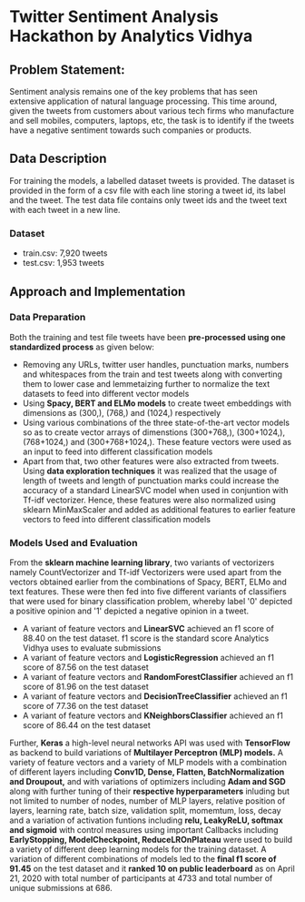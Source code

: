 # Twitter Sentiment Analysis Hackathon by Analytics Vidhya
## Problem Statement: 
Sentiment analysis remains one of the key problems that has seen extensive application of natural language processing. This time around, given the tweets from customers about various tech firms who manufacture and sell mobiles, computers, laptops, etc, the task is to identify if the tweets have a negative sentiment towards such companies or products.

## Data Description
For training the models, a labelled dataset tweets is provided. The dataset is provided in the form of a csv file with each line storing a tweet id, its label and the tweet. The test data file contains only tweet ids and the tweet text with each tweet in a new line.
### Dataset
- train.csv: 7,920 tweets
- test.csv: 1,953 tweets

## Approach and Implementation
### Data Preparation
Both the training and test file tweets have been **pre-processed using one standardized process** as given below:
- Removing any URLs, twitter user handles, punctuation marks, numbers and whitespaces from the train and test tweets along with converting them to lower case and lemmetaizing further to normalize the text datasets to feed into different vector models
- Using **Spacy, BERT and ELMo models** to create tweet embeddings with dimensions as (300,), (768,) and (1024,) respectively
- Using various combinations of the three state-of-the-art vector models so as to create vector arrays of dimenstions (300+768,), (300+1024,), (768+1024,) and (300+768+1024,). These feature vectors were used as an input to feed into different classification models
- Apart from that, two other features were also extracted from tweets. Using **data exploration techniques** it was realized that the usage of length of tweets and length of punctuation marks could increase the accuracy of a standard LinearSVC model when used in conjuntion with Tf-idf vectorizer. Hence, these features were also normalized using sklearn MinMaxScaler and added as additional features to earlier feature vectors to feed into different classification models
### Models Used and Evaluation
   From the **sklearn machine learning library**, two variants of vectorizers namely CountVectorizer and Tf-idf Vectorizers were used apart from the vectors obtained earlier from the combinations of Spacy, BERT, ELMo and text features. These were then fed into five different variants of classifiers that were used for binary classification problem, whereby label '0' depicted a positive opinion and '1' depicted a negative opinion in a tweet.
   - A variant of feature vectors and **LinearSVC** achieved an f1 score of 88.40 on the test dataset. f1 score is the standard score Analytics Vidhya uses to evaluate submissions
   - A variant of feature vectors and **LogisticRegression** achieved an f1 score of 87.56 on the test dataset
   - A variant of feature vectors and **RandomForestClassifier** achieved an f1 score of 81.96 on the test dataset
   - A variant of feature vectors and **DecisionTreeClassifier** achieved an f1 score of 77.36 on the test dataset
   - A variant of feature vectors and **KNeighborsClassifier** achieved an f1 score of 86.44 on the test dataset

Further, **Keras** a high-level neural networks API was used with **TensorFlow** as backend to build variations of **Multilayer Perceptron (MLP) models.** A variety of feature vectors and a variety of MLP models with a combination of different layers including **Conv1D, Dense, Flatten, BatchNormalization and Droupout,** and with variations of optimizers including **Adam and SGD** along with further tuning of their **respective hyperparameters** inluding but not limited to number of nodes, number of MLP layers, relative position of layers, learning rate, batch size, validation split, momemtum, loss, decay and a variation of activation funtions including **relu, LeakyReLU, softmax and sigmoid** with control measures using important Callbacks including **EarlyStopping, ModelCheckpoint, ReduceLROnPlateau** were used to build a variety of different deep learning models for the training dataset. A variation of different combinations of models led to the **final f1 score of 91.45** on the test dataset and it **ranked 10 on public leaderboard** as on April 21, 2020 with total number of participants at 4733 and total number of unique submissions at 686.  

